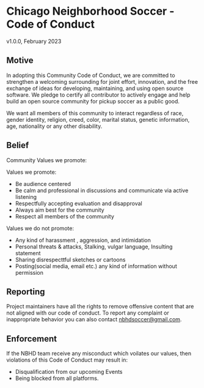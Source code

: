 # Chicago Neighborhood Soccer - Code of Conduct
v1.0.0, February 2023

## Motive
In adopting this Community Code of Conduct, we are committed to strengthen a welcoming surrounding for joint effort, innovation, and the free exchange of ideas for developing, maintaining, and using open source software. We pledge to certify all contributor to actively engage and help build an open source community for pickup soccer as a public good.

We want all members of this community to interact regardless of race, gender identity, religion, creed, color, marital status, genetic information, age, nationality or any other disability.

## Belief
Community Values we promote:

Values we promote:

- Be audience centered
- Be calm and professional in discussions and communicate via active listening
- Respectfully accepting evaluation and disapproval
- Always aim best for the community
- Respect all members of the community

Values we do not promote:

- Any kind of harassment   , aggression, and intimidation
- Personal threats & attacks, Stalking, vulgar language, Insulting statement
- Sharing disrespecttful sketches or cartoons
- Posting(social media, email etc.) any kind of information without permission

## Reporting
Project maintainers have all the rights to remove offensive content that are not aligned with our code of conduct. To report any complaint or inappropriate behavior you can also contact [nbhdsoccer@gmail.com](mailto:nbhdsoccer@gmail.com).

## Enforcement
If the NBHD team receive any misconduct which voilates our values, then violations of this Code of Conduct may result in:
  * Disqualification from our upcoming Events
  * Being blocked from all platforms.
